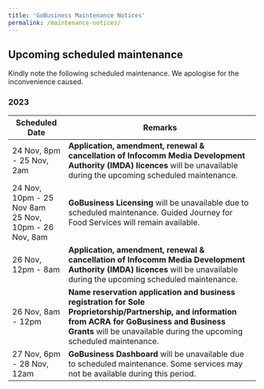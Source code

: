 ```yaml
---
title: 'GoBusiness Maintenance Notices'
permalink: /maintenance-notices/
---
```


## Upcoming scheduled maintenance

Kindly note the following scheduled maintenance. We apologise for the inconvenience caused.

### 2023 

| **Scheduled Date** | **Remarks** |  
|  -----------   | ---------------- | 
| 24 Nov, 8pm - 25 Nov, 2am | **Application, amendment, renewal & cancellation of Infocomm Media Development Authority (IMDA) licences** will be unavailable during the upcoming scheduled maintenance. |
| 24 Nov, 10pm - 25 Nov 8am<br> 25 Nov, 10pm - 26 Nov, 8am | **GoBusiness Licensing** will be unavailable due to scheduled maintenance. Guided Journey for Food Services will remain available. |
| 26 Nov, 12pm - 8am | **Application, amendment, renewal & cancellation of  Infocomm Media Development Authority (IMDA) licences** will be unavailable during the upcoming scheduled maintenance. | 
| 26 Nov, 8am - 12pm | **Name reservation application and business registration for Sole Proprietorship/Partnership, and information from ACRA for GoBusiness and Business Grants** will be unavailable during the upcoming scheduled maintenance. |
| 27 Nov, 6pm - 28 Nov, 12am | **GoBusiness Dashboard** will be unavailable due to scheduled maintenance. Some services may not be available during this period. | 
   

<script src="/jquery/jquery.min.js"></script>
<script src="/jquery/resize-tables.js"></script>
